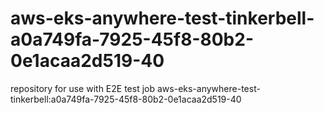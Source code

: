 # aws-eks-anywhere-test-tinkerbell-a0a749fa-7925-45f8-80b2-0e1acaa2d519-40
repository for use with E2E test job aws-eks-anywhere-test-tinkerbell:a0a749fa-7925-45f8-80b2-0e1acaa2d519-40
